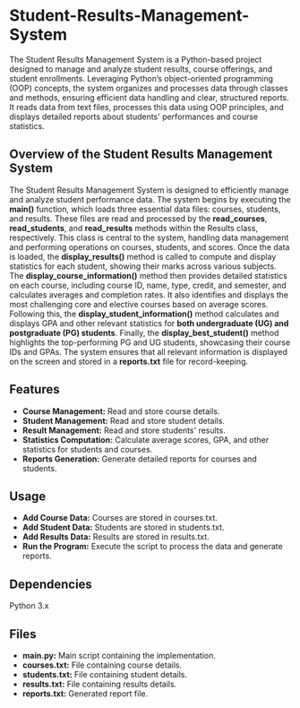 # Student-Results-Management-System
The Student Results Management System is a Python-based project designed to manage and analyze student results, course offerings, and student enrollments. Leveraging Python’s object-oriented programming (OOP) concepts, the system organizes and processes data through classes and methods, ensuring efficient data handling and clear, structured reports. It reads data from text files, processes this data using OOP principles, and displays detailed reports about students' performances and course statistics.


## Overview of the Student Results Management System
The Student Results Management System is designed to efficiently manage and analyze student performance data. The system begins by executing the **main()** function, which loads three essential data files: courses, students, and results. These files are read and processed by the **read_courses**, **read_students**, and **read_results** methods within the Results class, respectively. This class is central to the system, handling data management and performing operations on courses, students, and scores. Once the data is loaded, the **display_results()** method is called to compute and display statistics for each student, showing their marks across various subjects. The **display_course_information()** method then provides detailed statistics on each course, including course ID, name, type, credit, and semester, and calculates averages and completion rates. It also identifies and displays the most challenging core and elective courses based on average scores. Following this, the **display_student_information()** method calculates and displays GPA and other relevant statistics for **both undergraduate (UG) and postgraduate (PG) students**. Finally, the **display_best_student()** method highlights the top-performing PG and UG students, showcasing their course IDs and GPAs. The system ensures that all relevant information is displayed on the screen and stored in a **reports.txt** file for record-keeping.


## Features
* **Course Management:** Read and store course details.
* **Student Management:** Read and store student details.
* **Result Management:** Read and store students' results.
* **Statistics Computation:** Calculate average scores, GPA, and other statistics for students and courses.
* **Reports Generation:** Generate detailed reports for courses and students.

## Usage
* **Add Course Data:** Courses are stored in courses.txt.
* **Add Student Data:** Students are stored in students.txt.
* **Add Results Data:** Results are stored in results.txt.
* **Run the Program:** Execute the script to process the data and generate reports.


## Dependencies
Python 3.x

## Files
* **main.py:** Main script containing the implementation.
* **courses.txt:** File containing course details.
* **students.txt:** File containing student details.
* **results.txt:** File containing results details.
* **reports.txt:** Generated report file.
